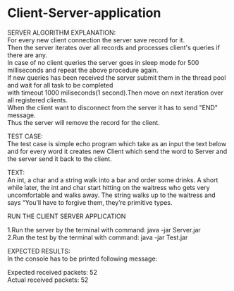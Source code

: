 # Client-Server-application

SERVER ALGORITHM EXPLANATION:  
For every new client connection the server save record for it.  
Then the server iterates over all records and processes client's queries if there are any.  
In case of no client queries the server goes in sleep mode for 500 milliseconds and repeat the above procedure again.  
If new queries has been received the server submit them in the thread pool and wait for all task to be completed  
with timeout 1000 miliseconds(1 second).Then move on next iteration over all registered clients.   
When the client want to disconnect from the server it has to send "END" message.   
Thus the server will remove the record for the client.  

TEST CASE:  
The test case is simple echo program which take as an input the text below and for every word 
it creates new Client which send the word to Server and the server send it back to the client.

TEXT:  
An int, a char and a string walk into a bar and order some drinks. 
A short while later, the int and char start hitting on the waitress who gets very uncomfortable and walks away.
The string walks up to the waitress and says “You’ll have to forgive them, they’re primitive types.


RUN THE CLIENT SERVER APPLICATION  

1.Run the server by the terminal with command: java -jar Server.jar  
2.Run the test by the terminal with command: java -jar Test.jar  

EXPECTED RESULTS:  
In the console has to be printed following message:  

Expected received packets: 52  
Actual received packets: 52  
